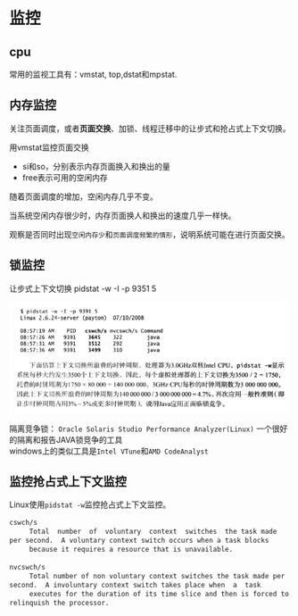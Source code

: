 # 监控

## cpu
常用的监视工具有：vmstat, top,dstat和mpstat.


## 内存监控
关注页面调度，或者**页面交换**、加锁、线程迁移中的让步式和抢占式上下文切换。

用vmstat监控页面交换

* si和so，分别表示内存页面换入和换出的量
* free表示可用的空闲内存


随着页面调度的增加，空闲内存几乎不变。

当系统空闲内存很少时，内存页面换人和换出的速度几乎一样快。

观察是否同时出现`空闲内存少`和`页面调度频繁的情形`，说明系统可能在进行页面交换。

## 锁监控
让步式上下文切换
pidstat -w -I -p 9351 5

![](/images/pidstat.png)

隔离竞争锁： `Oracle Solaris Studio Performance Analyzer(Linux)`  一个很好的隔离和报告JAVA锁竞争的工具    
windows上的类似工具是`Intel VTune`和`AMD CodeAnalyst`


## 监控抢占式上下文监控

Linux使用`pidstat -w`监控抢占式上下文监控。

```
cswch/s
     Total  number  of  voluntary  context  switches  the task made per second.  A voluntary context switch occurs when a task blocks
     because it requires a resource that is unavailable.

nvcswch/s
     Total number of non voluntary context switches the task made per second.  A involuntary context switch takes place when  a  task
     executes for the duration of its time slice and then is forced to relinquish the processor.
```